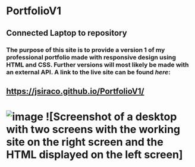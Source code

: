 # PortfolioV1

## Connected Laptop to repository

### The purpose of this site is to provide a **version 1** of my professional portfolio made with responsive design using HTML and CSS. Further versions will most likely be made with an external API. A link to the live site can be found *here*:
## https://jsiraco.github.io/PortfolioV1/

# ![image](https://github.com/jsiraco/PortfolioV1/blob/main/assets/images/Live%20PortfolioV1.png) ![Screenshot of a desktop with two screens with the working site on the right screen and the HTML displayed on the left screen]